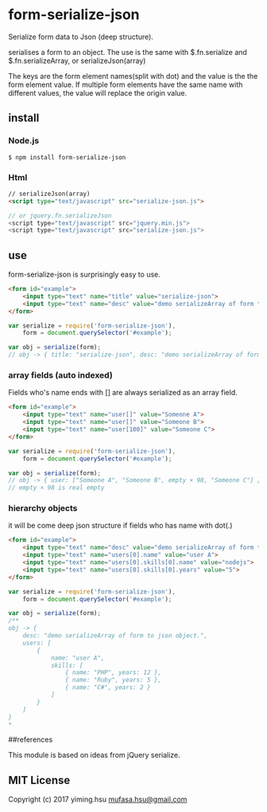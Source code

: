 # form-serialize-json
 Serialize form data to Json (deep structure).

 serialises a form to an object. The use is the same with $.fn.serialize
 and $.fn.serializeArray, or serializeJson(array)

 The keys are the form element names(split with dot) and the value is the the form element
 value. If multiple form elements have the same name with different values,
 the value will replace the origin value.

## install
### Node.js
```shell
$ npm install form-serialize-json
```
### Html
```html
// serializeJson(array)
<script type="text/javascript" src="serialize-json.js">

// or jquery.fn.serializeJson
<script type="text/javascript" src="jquery.min.js">
<script type="text/javascript" src="serialize-json.js">
```

## use
form-serialize-json is surprisingly easy to use.
```html
<form id="example">
    <input type="text" name="title" value="serialize-json">
    <input type="text" name="desc" value="demo serializeArray of form to json object.">
</form>
```
```js
var serialize = require('form-serialize-json'),
    form = document.querySelector('#example');

var obj = serialize(form);
// obj -> { title: "serialize-json", desc: "demo serializeArray of form to json object." }
```

### array fields (auto indexed)
Fields who's name ends with [] are always serialized as an array field.
```html
<form id="example">
    <input type="text" name="user[]" value="Someone A">
    <input type="text" name="user[]" value="Someone B">
    <input type="text" name="user[100]" value="Someone C">
</form>
```
```js
var serialize = require('form-serialize-json'),
    form = document.querySelector('#example');

var obj = serialize(form);
// obj -> { user: ["Someone A", "Someone B", empty × 98, "Someone C"] }
// empty × 98 is real empty
```

### hierarchy objects
it will be come deep json structure if fields who has name with dot(.)
```html
<form id="example">
    <input type="text" name="desc" value="demo serializeArray of form to json object.">
    <input type="text" name="users[0].name" value="user A">
    <input type="text" name="users[0].skills[0].name" value="nodejs">
    <input type="text" name="users[0].skills[0].years" value="5">
</form>
```
```js
var serialize = require('form-serialize-json'),
    form = document.querySelector('#example');

var obj = serialize(form);
/**
obj -> {
    desc: "demo serializeArray of form to json object.",
    users: [
        {
            name: "user A",
            skills: [
                { name: "PHP", years: 12 },
                { name: "Ruby", years: 5 },
                { name: "C#", years: 2 }
            ]
        }
    ]
}
*
```

##references

This module is based on ideas from jQuery serialize.

## MIT License

Copyright (c) 2017 yiming.hsu <mufasa.hsu@gmail.com>